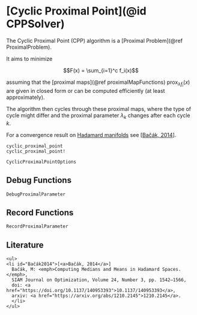 # [Cyclic Proximal Point](@id CPPSolver)

The Cyclic Proximal Point (CPP) algorithm is a [Proximal Problem](@ref ProximalProblem).

It aims to minimize

```math
F(x) = \sum_{i=1}^c f_i(x)
```

assuming that the [proximal maps](@ref proximalMapFunctions) $\operatorname{prox}_{\lambda f_i}(x)$
are given in closed form or can be computed efficiently (at least approximately).

The algorithm then cycles through these proximal maps, where the type of cycle
might differ and the proximal parameter $\lambda_k$ changes after each cycle $k$.

For a convergence result on
[Hadamard manifolds](https://en.wikipedia.org/wiki/Hadamard_manifold)
see [[Bačák, 2014](#Bačák2014)].

```@docs
cyclic_proximal_point
cyclic_proximal_point!
```

```@docs
CyclicProximalPointOptions
```

## Debug Functions

```@docs
DebugProximalParameter
```

## Record Functions

```@docs
RecordProximalParameter
```

## Literature

```@raw html
<ul>
<li id="Bačák2014">[<a>Bačák, 2014</a>]
  Bačák, M: <emph>Computing Medians and Means in Hadamard Spaces.</emph>,
  SIAM Journal on Optimization, Volume 24, Number 3, pp. 1542–1566,
  doi: <a href="https://doi.org/10.1137/140953393">10.1137/140953393</a>,
  arxiv: <a href="https://arxiv.org/abs/1210.2145">1210.2145</a>.
  </li>
</ul>
```
